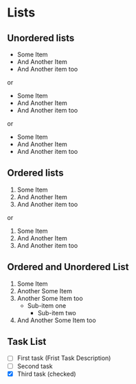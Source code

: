 # Lists
## Unordered lists

* Some Item
* And Another Item
* And Another item too

or

+ Some Item
+ And Another Item
+ And Another item too

or

- Some Item
- And Another Item
- And Another item too

## Ordered lists
1. Some Item
2. And Another Item
3. And Another item too

or 

1. Some Item
1. And Another Item
1. And Another item too

## Ordered and Unordered List

1. Some Item
2. Another Some Item
3. Another Some Item too
    * Sub-item one
        * Sub-item two
4. And Another Some Item too

## Task List
- [ ] First task
(Frist Task Description)
- [ ] Second task
- [x] Third task (checked)